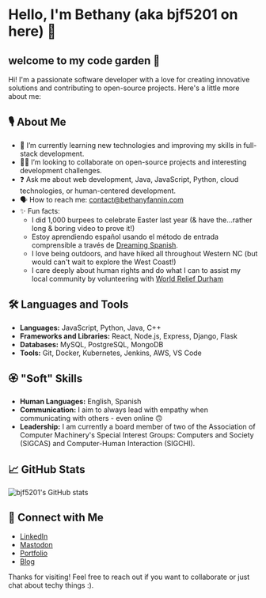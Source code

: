 # Hello, I'm Bethany (aka bjf5201 on here) 👋

## welcome to my code garden 🌱

Hi! I'm a passionate software developer with a love for creating innovative solutions and contributing to open-source projects. Here's a little more about me:

## 🎙️ About Me
- 🧐 I’m currently learning new technologies and improving my skills in full-stack development.
- 👭🏽 I’m looking to collaborate on open-source projects and interesting development challenges.
- ❓ Ask me about web development, Java, JavaScript, Python, cloud technologies, or human-centered development.
- 🗣️ How to reach me: [contact@bethanyfannin.com](mailto:contact@bethanyfannin.com)
- ✨ Fun facts:
    - I did 1,000 burpees to celebrate Easter last year (& have the...rather long & boring video to prove it!)
    - Estoy aprendiendo español usando el método de entrada comprensible a través de [Dreaming Spanish](https://dreamingspanish.com/method).
    - I love being outdoors, and have hiked all throughout Western NC (but would can't wait to explore the West Coast!)
    - I care deeply about human rights and do what I can to assist my local community by volunteering with [World Relief Durham](https://worldrelief.org/durham/)

## 🛠️ Languages and Tools
- **Languages:** JavaScript, Python, Java, C++
- **Frameworks and Libraries:** React, Node.js, Express, Django, Flask
- **Databases:** MySQL, PostgreSQL, MongoDB
- **Tools:** Git, Docker, Kubernetes, Jenkins, AWS, VS Code

## 🏵️ "Soft" Skills
- **Human Languages:** English, Spanish
- **Communication:** I aim to always lead with empathy when communicating with others - even online 🙃
- **Leadership:** I am currently a board member of two of the Association of Computer Machinery's Special Interest Groups: Computers and Society (SIGCAS) and Computer-Human Interaction (SIGCHI).

## 📈 GitHub Stats
![bjf5201's GitHub stats](https://github-readme-stats.vercel.app/api?username=bjf5201&show_icons=true&theme=radical)

## 🔗 Connect with Me
- [LinkedIn](https://www.linkedin.com/in/bethany-fannin)
- [Mastodon](https://indieweb.social/@devethic)
- [Portfolio](https://bethanyfannin.com)
- [Blog](https://bethanyfannin.com/blog)

Thanks for visiting! Feel free to reach out if you want to collaborate or just chat about techy things :).
